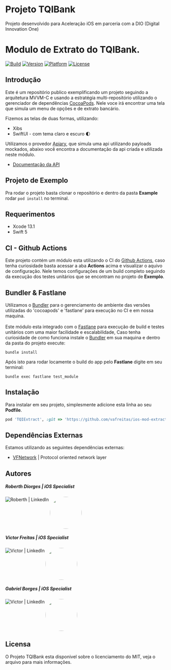 # Projeto TQIBank
Projeto desenvolvido para Aceleração iOS em parceria com a DIO (Digital Innovation One)


# Modulo de Extrato do TQIBank.

[![Build](https://github.com/vafreitas/ios-mod-extract/actions/workflows/swift.yml/badge.svg)](https://github.com/vafreitas/ios-mod-extract/actions/workflows/swift.yml)
[![Version](https://img.shields.io/badge/pod-v1.0.0-blue)](https://github.com/vafreitas/ios-mod-extract)
[![Platform](https://img.shields.io/badge/platform-ios-lightgrey)](https://github.com/vafreitas/ios-mod-extract)
[![License](https://img.shields.io/badge/license-MIT-blueviolet)](https://github.com/vafreitas/ios-mod-extract)

## Introdução

Este é um repositório publico exemplificando um projeto seguindo a arquitetura MVVM-C e usando a estratégia multi-repositório utilizando o gerenciador de dependências [CocoaPods](https://cocoapods.org/).
Nele voce irá encontrar uma tela que simula um menu de opções e de extrato bancário.

Fizemos as telas de duas formas, utilizando:
 - Xibs
 - SwiftUI - com tema claro e escuro 🌓

Utilizamos o provedor [Apiary](https://apiary.io/), que simula uma api utilizando payloads mockados, abaixo você encontra a documentação da api criada e utilizada neste módulo.
 - [Documentação da API](https://tqibankapi.docs.apiary.io/#)

## Projeto de Exemplo

Pra rodar o projeto basta clonar o repositório e dentro da pasta **Example** rodar `pod install` no terminal.

## Requerimentos

- Xcode 13.1
- Swift 5

## CI - Github Actions

Este projeto contém um módulo esta utilizando o CI do [Github Actions](https://github.com/features/actions), caso tenha curiosidade basta acessar a aba **Actions** acima e visualizar o aquivo de configuração. Nele temos configurações de um build completo seguindo da execução dos testes unitários que se encontram no projeto de **Exemplo**.

## Bundler & Fastlane

Utilizamos o [Bundler](https://bundler.io/) para o gerenciamento de ambiente das versões utilizadas do 'cocoapods' e 'fastlane' para execução no CI e em nossa maquina.
<br>
<br>
Este módulo esta integrado com o [Fastlane](https://docs.fastlane.tools/) para execução de build e testes unitários com uma maior facilidade e escalabilidade, 
Caso tenha curiosidade de como funciona instale o [Bundler](https://bundler.io/) em sua maquina e dentro da pasta do projeto execute:

`bundle install`

Após isto para rodar locamente o build do app pelo **Fastlane** digite em seu terminal:

`bundle exec fastlane test_module`

## Instalação

Para instalar em seu projeto, simplesmente adicione esta linha ao seu **Podfile**.

```ruby
pod 'TQIExtract', :git => 'https://github.com/vafreitas/ios-mod-extract.git'
```

## Dependências Externas

Estamos utilizando as seguintes dependências externas:
  - [VFNetwork](https://github.com/vafreitas/VFNetwork) | Protocol oriented network layer

## Autores

<h5>Roberth Diorges | iOS Specialist</h5>
<img src="" style="border: none; border-radius:50%" width="100" height="100">
<a href=""><img align="left" alt="Roberth | LinkedIn" src="https://img.shields.io/badge/LinkedIn-0077B5?style=for-the-badge&logo=linkedin&logoColor=white" /></a>
<br>
<h5>Victor Freitas | iOS Specialist</h5>
<img src="https://avatars.githubusercontent.com/u/33930810?s=400&u=de2cb07d58b8c7948bac1654a66bd54e6999a2a1&v=4" style="border: none; border-radius:50%" width="100" height="100">
<a href="https://linkedin.com/in/victor-freitas-84bb37124/"><img align="left" alt="Victor | LinkedIn" src="https://img.shields.io/badge/LinkedIn-0077B5?style=for-the-badge&logo=linkedin&logoColor=white" /></a>
<br>
<h5>Gabriel Borges | iOS Specialist</h5>
<img src="https://avatars.githubusercontent.com/u/75991038?v=4" style="border: none; border-radius:50%" width="100" height="100">
<a href="https://www.linkedin.com/in/gabriel-borges-034420100/"><img align="left" alt="Victor | LinkedIn" src="https://img.shields.io/badge/LinkedIn-0077B5?style=for-the-badge&logo=linkedin&logoColor=white" /></a>
<br>

## Licensa

O Projeto TQIBank esta disponivel sobre o licenciamento do MIT, veja o arquivo para mais informações.

